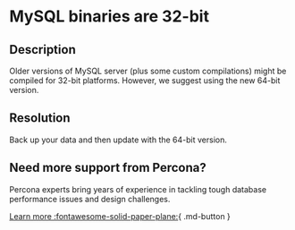 # MySQL binaries are 32-bit

## Description

Older versions of MySQL server (plus some custom compilations) might be compiled for 32-bit platforms.
However, we suggest using the new 64-bit version.

## Resolution

Back up your data and then update with the 64-bit version.

## Need more support from Percona?

Percona experts bring years of experience in tackling tough database performance issues and design challenges.

[Learn more :fontawesome-solid-paper-plane:](https://per.co.na/subscribe){ .md-button }
